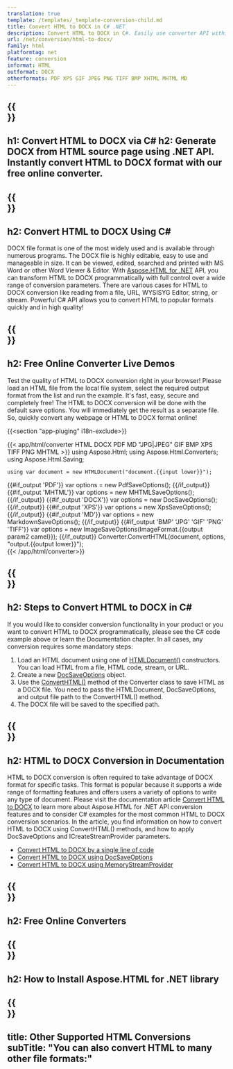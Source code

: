 ```yaml
---
translation: true
template: /templates/_template-conversion-child.md
title: Convert HTML to DOCX in C# .NET
description: Convert HTML to DOCX in C#. Easily use converter API within ASP.NET or any .NET application. Try online HTML to DOCX Converter for free!
url: /net/conversion/html-to-docx/
family: html
platformtag: net
feature: conversion
informat: HTML
outformat: DOCX
otherformats: PDF XPS GIF JPEG PNG TIFF BMP XHTML MHTML MD 
---
```


{{<section banner>}}
---
h1: Convert HTML to DOCX via C#
h2: Generate DOCX from HTML source page using .NET API. Instantly convert HTML to DOCX format with our free online converter.
---

{{<section overview>}}
---
h2: Convert HTML to DOCX Using C#
---

DOCX file format is one of the most widely used and is available through numerous programs. The DOCX file is highly editable, easy to use and manageable in size. It can be viewed, edited, searched and printed with MS Word or other Word Viewer & Editor. With [Aspose.HTML for .NET](https://products.aspose.com/html/net/) API, you can transform HTML to DOCX programmatically with full control over a wide range of conversion parameters. There are various cases for HTML to DOCX conversion like reading from a file, URL, WYSISYG Editor, string, or stream. Powerful C# API allows you to convert HTML to popular formats quickly and in high quality!

{{<section demos>}}
---
h2: Free Online Converter Live Demos
---

Test the quality of HTML to DOCX conversion right in your browser! Please load an HTML file from the local file system, select the required output format from the list and run the example. It's fast, easy, secure and completely free! The HTML to DOCX conversion will be done with the default save options. You will immediately get the result as a separate file. So, quickly convert any webpage or HTML to DOCX format online!

{{<section "app-pluging" i18n-exclude>}}

{{< app/html/converter HTML DOCX PDF MD "JPG|JPEG" GIF BMP XPS TIFF PNG MHTML >}}
using Aspose.Html;
using Aspose.Html.Converters;
using Aspose.Html.Saving;

    using var document = new HTMLDocument("document.{{input lower}}");
{{#if_output 'PDF'}}
    var options = new PdfSaveOptions();
{{/if_output}}
{{#if_output 'MHTML'}}
    var options = new MHTMLSaveOptions();
{{/if_output}}
{{#if_output 'DOCX'}}
    var options = new DocSaveOptions();
{{/if_output}}
{{#if_output 'XPS'}}
    var options = new XpsSaveOptions();
{{/if_output}}
{{#if_output 'MD'}}
    var options = new MarkdownSaveOptions();
{{/if_output}}
{{#if_output 'BMP' 'JPG' 'GIF' 'PNG' 'TIFF'}}
    var options = new ImageSaveOptions(ImageFormat.{{output param2 camel}});
{{/if_output}}
    Converter.ConvertHTML(document, options, "output.{{output lower}}");   
{{< /app/html/converter>}} 


{{<section steps>}}
---
h2: Steps to Convert HTML to DOCX in C#
---

If you would like to consider conversion functionality in your product or you want to convert HTML to DOCX programmatically, please see the C# code example above or learn the Documentation chapter. In all cases, any conversion requires some mandatory steps:

1.  Load an HTML document using one of [HTMLDocument()](https://reference.aspose.com/html/net/aspose.html/htmldocument) constructors. You can load HTML from a file, HTML code, stream, or URL.
1.  Create a new [DocSaveOptions](https://reference.aspose.com/html/net/aspose.html.saving/docsaveoptions) object.
1.  Use the [ConvertHTML()](https://reference.aspose.com/html/net/aspose.html.converters/converter/converthtml/) method of the Converter class to save HTML as a DOCX file. You need to pass the HTMLDocument, DocSaveOptions, and output file path to the ConvertHTML() method.
1.  The DOCX file will be saved to the specified path.


{{<section documentation>}}
---
h2: HTML to DOCX Conversion in Documentation
---

HTML to DOCX conversion is often required to take advantage of DOCX format for specific tasks. This format is popular because it supports a wide range of formatting features and offers users a variety of options to write any type of document. Please visit the documentation article [Convert HTML to DOCX](https://docs.aspose.com/html/net/converting-between-formats/html-to-docx/) to learn more about Aspose.HTML for .NET API conversion features and to consider C# examples for the most common HTML to DOCX conversion scenarios. In the article, you find information on how to convert HTML to DOCX using ConvertHTML() methods, and how to apply DocSaveOptions and ICreateStreamProvider parameters.
  -  <a href="https://docs.aspose.com/html/net/converting-between-formats/html-to-docx/#html-to-docx-by-a-single-line-of-code" target="_blank">Convert HTML to DOCX by a single line of code</a>
  - <a href="https://docs.aspose.com/html/net/converting-between-formats/html-to-docx/#convert-html-to-docx-in-c-using-docsaveoptions" target="_blank">Convert HTML to DOCX using DocSaveOptions</a>
  - <a href="https://docs.aspose.com/html/net/converting-between-formats/html-to-docx/#output-stream-providers" target="_blank">Convert HTML to DOCX using MemoryStreamProvider</a>

{{<section online-converters>}}
---
h2: Free Online Converters
---

{{<section get-started>}}
---
h2: How to Install Aspose.HTML for .NET library
---

{{<section other-conversions>}}
---
title: Other Supported HTML Conversions
subTitle: "You can also convert HTML to many other file formats:"
---